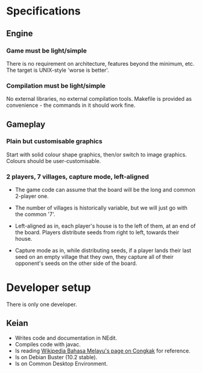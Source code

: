 
# Specifications

## Engine

### Game must be light/simple

There is no requirement on architecture, features beyond the minimum, etc.
The target is UNIX-style 'worse is better'.

### Compilation must be light/simple

No external libraries, no external compilation tools.
Makefile is provided as convenience - the commands in it should work fine.


## Gameplay

### Plain but customisable graphics

Start with solid colour shape graphics, then/or switch to image graphics.
Colours should be user-customisable.

### 2 players, 7 villages, capture mode, left-aligned

- The game code can assume that the board will be the long and common 2-player one.

- The number of villages is historically variable, but we will just go with the common '7'.

- Left-aligned as in, each player's house is to the left of them, at an end of the board. Players distribute seeds from right to left, towards their house.

- Capture mode as in, while distributing seeds, if a player lands their last seed on an empty village that they own, they capture all of their opponent's seeds on the other side of the board.

# Developer setup

There is only one developer.

## Keian

- Writes code and documentation in NEdit.
- Compiles code with javac.
- Is reading [Wikipedia Bahasa Melayu's page on Congkak](https://ms.wikipedia.org/wiki/Congkak) for reference.
- Is on Debian Buster (10.2 stable).
- Is on Common Desktop Environment.